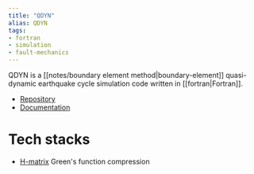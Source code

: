 ```yaml
---
title: "QDYN"
alias: QDYN
tags:
- fortran
- simulation
- fault-mechanics
---
```


QDYN is a [[notes/boundary element method|boundary-element]] quasi-dynamic earthquake cycle simulation code written in [[fortran|Fortran]]. 

- [Repository](https://github.com/ydluo/qdyn)
- [Documentation](https://ydluo.github.io/qdyn/index.html)

# Tech stacks
- [H-matrix](https://github.com/ambrad/hmmvp) Green's function compression


